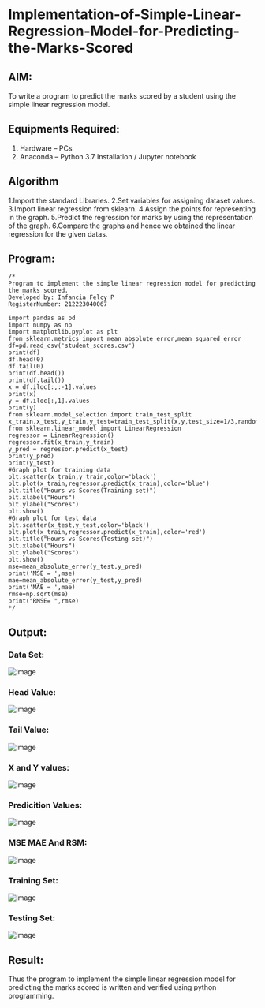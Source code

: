 # Implementation-of-Simple-Linear-Regression-Model-for-Predicting-the-Marks-Scored

## AIM:
To write a program to predict the marks scored by a student using the simple linear regression model.

## Equipments Required:
1. Hardware – PCs
2. Anaconda – Python 3.7 Installation / Jupyter notebook

## Algorithm
1.Import the standard Libraries.
2.Set variables for assigning dataset values.
3.Import linear regression from sklearn.
4.Assign the points for representing in the graph.
5.Predict the regression for marks by using the representation of the graph.
6.Compare the graphs and hence we obtained the linear regression for the given datas.

## Program:
```
/*
Program to implement the simple linear regression model for predicting the marks scored.
Developed by: Infancia Felcy P
RegisterNumber: 212223040067

import pandas as pd
import numpy as np
import matplotlib.pyplot as plt
from sklearn.metrics import mean_absolute_error,mean_squared_error
df=pd.read_csv('student_scores.csv')
print(df)
df.head(0)
df.tail(0)
print(df.head())
print(df.tail())
x = df.iloc[:,:-1].values
print(x)
y = df.iloc[:,1].values
print(y)
from sklearn.model_selection import train_test_split
x_train,x_test,y_train,y_test=train_test_split(x,y,test_size=1/3,random_state=0)
from sklearn.linear_model import LinearRegression
regressor = LinearRegression()
regressor.fit(x_train,y_train)
y_pred = regressor.predict(x_test)
print(y_pred)
print(y_test)
#Graph plot for training data
plt.scatter(x_train,y_train,color='black')
plt.plot(x_train,regressor.predict(x_train),color='blue')
plt.title("Hours vs Scores(Training set)")
plt.xlabel("Hours")
plt.ylabel("Scores")
plt.show()
#Graph plot for test data
plt.scatter(x_test,y_test,color='black')
plt.plot(x_train,regressor.predict(x_train),color='red')
plt.title("Hours vs Scores(Testing set)")
plt.xlabel("Hours")
plt.ylabel("Scores")
plt.show()
mse=mean_absolute_error(y_test,y_pred)
print('MSE = ',mse)
mae=mean_absolute_error(y_test,y_pred)
print('MAE = ',mae)
rmse=np.sqrt(mse)
print("RMSE= ",rmse) 
*/
```

## Output:

### Data Set:
![image](https://github.com/user-attachments/assets/af30833d-3326-48ca-a0c7-53c114cbcf8b)
### Head Value:
![image](https://github.com/user-attachments/assets/f6f29d4e-9d83-4036-b34f-f52050e411dc)
### Tail Value:
![image](https://github.com/user-attachments/assets/490da0df-d001-4c93-9d69-26c5882a5494)
### X and Y values:
![image](https://github.com/user-attachments/assets/d4e09562-f29c-4724-b225-e4114b1e92d2)
### Predicition Values:
![image](https://github.com/user-attachments/assets/99f21adc-dc06-430c-aa44-ec01e4f774ac)
### MSE MAE And RSM:
![image](https://github.com/user-attachments/assets/58def237-6fec-4e18-a123-6448caa6d062)
### Training Set:
![image](https://github.com/user-attachments/assets/fa675edc-8aa0-4551-8b6e-05ecc1f2f9ff)
### Testing Set:
![image](https://github.com/user-attachments/assets/a239c1a5-2192-419b-a273-dd1af37a7df1)

## Result:
Thus the program to implement the simple linear regression model for predicting the marks scored is written and verified using python programming.
